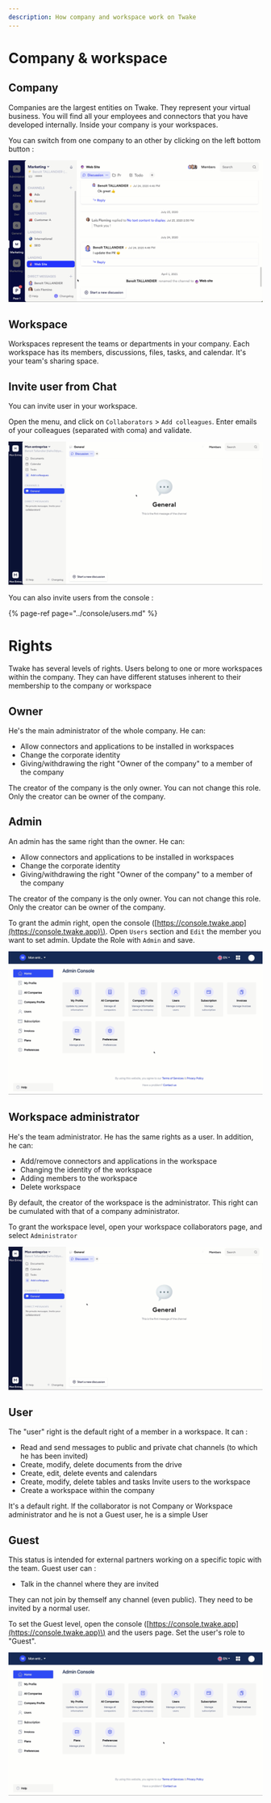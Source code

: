 ```yaml
---
description: How company and workspace work on Twake
---
```


#  Company & workspace

## Company

Companies are the largest entities on Twake. They represent your virtual business. You will find all your employees and connectors that you have developed internally. Inside your company is your workspaces.

You can switch from one company to an other by clicking on the left bottom button : 

![](../assets/changecomp.gif)



## Workspace

Workspaces represent the teams or departments in your company. Each workspace has its members, discussions, files, tasks, and calendar. It's your team's sharing space.


## Invite user from Chat

You can invite user in your workspace.

Open the menu, and click on `Collaborators`  &gt; `Add colleagues`. Enter emails of your colleagues \(separated with coma\) and validate.

![](../assets/invitefromtwake.gif)



You can also invite users from the console :

{% page-ref page="../console/users.md" %}





# Rights

Twake has several levels of rights. Users belong to one or more workspaces within the company. They can have different statuses inherent to their membership to the company or workspace

## Owner

He's the main administrator of the whole company. He can: 

* Allow connectors and applications to be installed in workspaces 
* Change the corporate identity 
* Giving/withdrawing the right "Owner of the company" to a member of the company 

The creator of the company is the only owner. You can not change this role. Only the creator can be owner of the company.



## Admin

An admin has the same right than the owner. He can: 

* Allow connectors and applications to be installed in workspaces 
* Change the corporate identity 
* Giving/withdrawing the right "Owner of the company" to a member of the company 

The creator of the company is the only owner. You can not change this role. Only the creator can be owner of the company.

To grant the admin right, open the console \([https://console.twake.app](https://console.twake.app)\). Open `Users` section and `Edit` the member you want to set admin. Update the Role with `Admin` and save.

![](../assets/setadmin.gif)



## Workspace administrator

He's the team administrator. He has the same rights as a user. In addition, he can: 

* Add/remove connectors and applications in the workspace
* Changing the identity of the workspace 
* Adding members to the workspace 
* Delete workspace 

By default, the creator of the workspace is the administrator. This right can be cumulated with that of a company administrator.

To grant the workspace level, open your workspace collaborators page, and select `Administrator` 

![](../assets/setwsadmin.gif)



## User

The "user" right is the default right of a member in a workspace. It can : 

* Read and send messages to public and private chat channels \(to which he has been invited\) 
* Create, modify, delete documents from the drive 
* Create, edit, delete events and calendars 
* Create, modify, delete tables and tasks Invite users to the workspace 
* Create a workspace within the company

It's a default right. If the collaborator is not Company or Workspace administrator and he is not a Guest user, he is a simple User

## Guest

This status is intended for external partners working on a specific topic with the team. Guest user can :

* Talk in the channel where they are invited

They can not join by themself any channel \(even public\). They need to be invited by a normal user.

To set the Guest level, open the console \([https://console.twake.app](https://console.twake.app)\) and the users page. Set the user's role to "Guest".

![](../assets/setguest.gif)



